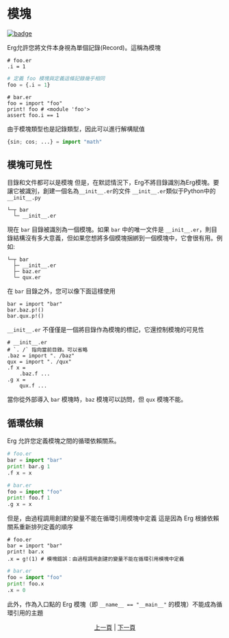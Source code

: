 # 模塊

[![badge](https://img.shields.io/endpoint.svg?url=https%3A%2F%2Fgezf7g7pd5.execute-api.ap-northeast-1.amazonaws.com%2Fdefault%2Fsource_up_to_date%3Fowner%3Derg-lang%26repos%3Derg%26ref%3Dmain%26path%3Ddoc/EN/syntax/24_module.md%26commit_hash%3Dfba8b193ce4270cb8c9236c4ed7bb8b2497af3fd)](https://gezf7g7pd5.execute-api.ap-northeast-1.amazonaws.com/default/source_up_to_date?owner=erg-lang&repos=erg&ref=main&path=doc/EN/syntax/24_module.md&commit_hash=fba8b193ce4270cb8c9236c4ed7bb8b2497af3fd)


Erg允許您將文件本身視為單個記錄(Record)。這稱為模塊

```python: foo.er
# foo.er
.i = 1
```

```python
# 定義 foo 模塊與定義這條記錄幾乎相同
foo = {.i = 1}
```

```python,checker_ignore
# bar.er
foo = import "foo"
print! foo # <module 'foo'>
assert foo.i == 1
```

由于模塊類型也是記錄類型，因此可以進行解構賦值

```python
{sin; cos; ...} = import "math"
```

## 模塊可見性

目錄和文件都可以是模塊
但是，在默認情況下，Erg不將目錄識別為Erg模塊。要讓它被識別，創建一個名為`__init__.er`的文件
`__init__.er`類似于Python中的`__init__.py`

```console
└─┬ bar
  └─ __init__.er
```

現在 `bar` 目錄被識別為一個模塊。如果 `bar` 中的唯一文件是 `__init__.er`，則目錄結構沒有多大意義，但如果您想將多個模塊捆綁到一個模塊中，它會很有用。例如:

```console
└─┬ bar
  ├─ __init__.er
  ├─ baz.er
  └─ qux.er
```

在 `bar` 目錄之外，您可以像下面這樣使用

```erg
bar = import "bar"
bar.baz.p!()
bar.qux.p!()
```

`__init__.er` 不僅僅是一個將目錄作為模塊的標記，它還控制模塊的可見性

```erg
# __init__.er
# `. /` 指向當前目錄。可以省略
.baz = import ". /baz"
qux = import ". /qux"
.f x =
    .baz.f ...
.g x =
    qux.f ...
```

當你從外部導入 `bar` 模塊時，`baz` 模塊可以訪問，但 `qux` 模塊不能。

## 循環依賴

Erg 允許您定義模塊之間的循環依賴關系。

```python
# foo.er
bar = import "bar"
print! bar.g 1
.f x = x
```

```python
# bar.er
foo = import "foo"
print! foo.f 1
.g x = x
```

但是，由過程調用創建的變量不能在循環引用模塊中定義
這是因為 Erg 根據依賴關系重新排列定義的順序

```python,checker_ignore
# foo.er
bar = import "bar"
print! bar.x
.x = g!(1) # 模塊錯誤：由過程調用創建的變量不能在循環引用模塊中定義
```

```python
# bar.er
foo = import "foo"
print! foo.x
.x = 0
```

此外，作為入口點的 Erg 模塊（即 `__name__ == "__main__"` 的模塊）不能成為循環引用的主題

<p align='center'>
     <a href='./23_closure.md'>上一頁</a> | <a href='./25_object_system.md'>下一頁</a>
</p>